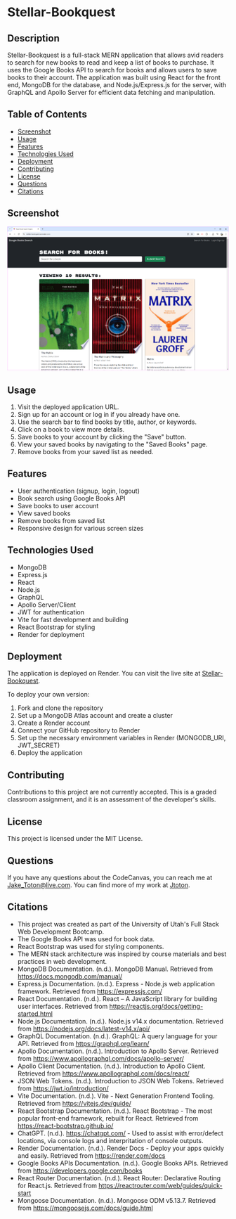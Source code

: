 # Stellar-Bookquest

## Description

Stellar-Bookquest is a full-stack MERN application that allows avid readers to search for new books to read and keep a list of books to purchase. It uses the Google Books API to search for books and allows users to save books to their account. The application was built using React for the front end, MongoDB for the database, and Node.js/Express.js for the server, with GraphQL and Apollo Server for efficient data fetching and manipulation.

## Table of Contents

- [Screenshot](#screenshot)
- [Usage](#usage)
- [Features](#features)
- [Technologies Used](#technologies-used)
- [Deployment](#deployment)
- [Contributing](#contributing)
- [License](#license)
- [Questions](#questions)
- [Citations](#citations)

## Screenshot

![Stellar-Bookquest Screenshot](images/screenshot.png)

## Usage

1. Visit the deployed application URL.
2. Sign up for an account or log in if you already have one.
3. Use the search bar to find books by title, author, or keywords.
4. Click on a book to view more details.
5. Save books to your account by clicking the "Save" button.
6. View your saved books by navigating to the "Saved Books" page.
7. Remove books from your saved list as needed.

## Features

- User authentication (signup, login, logout)
- Book search using Google Books API
- Save books to user account
- View saved books
- Remove books from saved list
- Responsive design for various screen sizes

## Technologies Used

- MongoDB
- Express.js
- React
- Node.js
- GraphQL
- Apollo Server/Client
- JWT for authentication
- Vite for fast development and building
- React Bootstrap for styling
- Render for deployment

## Deployment

The application is deployed on Render. You can visit the live site at [Stellar-Bookquest](https://stellar-bookquest.onrender.com/).

To deploy your own version:

1. Fork and clone the repository
2. Set up a MongoDB Atlas account and create a cluster
3. Create a Render account
4. Connect your GitHub repository to Render
5. Set up the necessary environment variables in Render (MONGODB_URI, JWT_SECRET)
6. Deploy the application

## Contributing

Contributions to this project are not currently accepted. This is a graded classroom assignment, and it is an assessment of the developer's skills.

## License

This project is licensed under the MIT License.

## Questions

If you have any questions about the CodeCanvas, you can reach me at Jake_Toton@live.com. You can find more of my work at [Jtoton](https://github.com/Jtoton).

## Citations

- This project was created as part of the University of Utah's Full Stack Web Development Bootcamp.
- The Google Books API was used for book data.
- React Bootstrap was used for styling components.
- The MERN stack architecture was inspired by course materials and best practices in web development.
- MongoDB Documentation. (n.d.). MongoDB Manual. Retrieved from https://docs.mongodb.com/manual/
- Express.js Documentation. (n.d.). Express - Node.js web application framework. Retrieved from https://expressjs.com/
- React Documentation. (n.d.). React – A JavaScript library for building user interfaces. Retrieved from https://reactjs.org/docs/getting-started.html
- Node.js Documentation. (n.d.). Node.js v14.x documentation. Retrieved from https://nodejs.org/docs/latest-v14.x/api/
- GraphQL Documentation. (n.d.). GraphQL: A query language for your API. Retrieved from https://graphql.org/learn/
- Apollo Documentation. (n.d.). Introduction to Apollo Server. Retrieved from https://www.apollographql.com/docs/apollo-server/
- Apollo Client Documentation. (n.d.). Introduction to Apollo Client. Retrieved from https://www.apollographql.com/docs/react/
- JSON Web Tokens. (n.d.). Introduction to JSON Web Tokens. Retrieved from https://jwt.io/introduction/
- Vite Documentation. (n.d.). Vite - Next Generation Frontend Tooling. Retrieved from https://vitejs.dev/guide/
- React Bootstrap Documentation. (n.d.). React Bootstrap - The most popular front-end framework, rebuilt for React. Retrieved from https://react-bootstrap.github.io/
- ChatGPT. (n.d.). https://chatgpt.com/ - Used to assist with error/defect locations, via console logs and interpritation of console outputs.
- Render Documentation. (n.d.). Render Docs - Deploy your apps quickly and easily. Retrieved from https://render.com/docs
- Google Books APIs Documentation. (n.d.). Google Books APIs. Retrieved from https://developers.google.com/books
- React Router Documentation. (n.d.). React Router: Declarative Routing for React.js. Retrieved from https://reactrouter.com/web/guides/quick-start
- Mongoose Documentation. (n.d.). Mongoose ODM v5.13.7. Retrieved from https://mongoosejs.com/docs/guide.html
